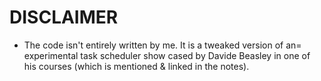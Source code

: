 # DISCLAIMER

- The code isn't entirely written by me. It is a tweaked version of an=
experimental task scheduler show cased by Davide Beasley in one of his courses
(which is mentioned & linked in the notes).
